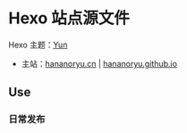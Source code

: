 # Hexo 站点源文件

Hexo 主题：[Yun](https://github.com/YunYouJun/hexo-theme-yun/)

- 主站：[hananoryu.cn](https://www.hananoryu.cn) | [hananoryu.github.io](https://hananoryu.github.io)

## Use

### 日常发布